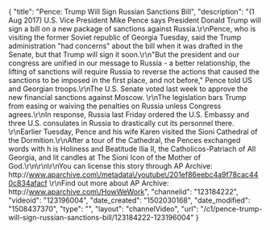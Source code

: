 {
    "title": "Pence: Trump Will Sign Russian Sanctions Bill",
    "description": "(1 Aug 2017) U.S. Vice President Mike Pence says President Donald Trump will sign a bill on a new package of sanctions against Russia.\r\nPence, who is visiting the former Soviet republic of Georgia Tuesday, said the Trump administration \"had concerns\" about the bill when it was drafted in the Senate, but that Trump will sign it soon.\r\n\"But the president and our congress are unified in our message to Russia - a better relationship, the lifting of sanctions will require Russia to reverse the actions that caused the sanctions to be imposed in the first place, and not before,\" Pence told US and Georgian troops.\r\nThe U.S. Senate voted last week to approve the new financial sanctions against Moscow. \r\nThe legislation bars Trump from easing or waiving the penalties on Russia unless Congress agrees.\r\nIn response, Russia last Friday ordered the U.S. Embassy and three U.S. consulates in Russia to drastically cut its personnel there. \r\nEarlier Tuesday, Pence and his wife Karen visited the Sioni Cathedral of the Dormition.\r\nAfter a tour of the Cathedral, the Pences exchanged words with h is Holiness and Beatitude Ilia II, the Catholicos-Patriach of All Georgia, and lit candles at The Sioni Icon of the Mother of God.\r\n\r\n\r\nYou can license this story through AP Archive: http:\/\/www.aparchive.com\/metadata\/youtube\/201ef86eebc4a9f78cac440c834afacf \r\nFind out more about AP Archive: http:\/\/www.aparchive.com\/HowWeWork",
    "channelid": "123184222",
    "videoid": "123196004",
    "date_created": "1502030168",
    "date_modified": "1508437370",
    "type": "",
    "layout": "channelVideo",
    "url": "\/c1\/pence-trump-will-sign-russian-sanctions-bill\/123184222-123196004"
}